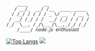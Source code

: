 ```
    ____      __               
   / __/_  __/ /__  ____ _____ 
  / /_/ / / / / _ \/ __ `/ __ \
 / __/ /_/ / /  __/ /_/ / / / /
/_/  \__, /_/\___/\__,_/_/ /_/ 
    /____/ 𝘯𝘰𝘥𝘦.𝘫𝘴 𝘦𝘯𝘵𝘩𝘶𝘴𝘪𝘢𝘴𝘵
```
[![Top Langs](https://github-readme-stats.vercel.app/api/top-langs?username=fylean&show_icons=true&theme=dark&locale=en&layout=compact)](https://github.com/anuraghazra/github-readme-stats)
![](https://hit.yhype.me/github/profile?user_id=116766115)
